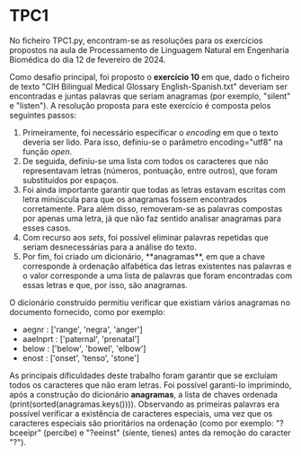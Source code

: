 # TPC1

No ficheiro TPC1.py, encontram-se as resoluções para os exercícios propostos na aula de Processamento de Linguagem Natural em Engenharia Biomédica do dia 12 de fevereiro de 2024.

Como desafio principal, foi proposto o **exercício 10** em que, dado o ficheiro de texto "CIH Bilingual Medical Glossary English-Spanish.txt" deveriam ser encontradas e juntas palavras que seriam anagramas (por exemplo, "silent" e "listen"). A resolução proposta para este exercício é composta pelos seguintes passos:

<ol>
<li>
Primeiramente, foi necessário especificar o <em>encoding</em> em que o texto deveria ser lido. Para isso, definiu-se o parâmetro encoding="utf8" na função <em>open</em>. 
</li>
<li>
De seguida, definiu-se uma lista com todos os caracteres que não representavam letras (números, pontuação, entre outros), que foram substituídos por espaços. 
</li>
<li>
Foi ainda importante garantir que todas as letras estavam escritas com letra minúscula para que os anagramas fossem encontrados corretamente. Para além disso, removeram-se as palavras compostas por apenas uma letra, já que não faz sentido analisar anagramas para esses casos.
</li>
<li>
Com recurso aos <em>sets</em>, foi possível eliminar palavras repetidas que seriam desnecessárias para a análise do texto.
</li>
<li>
Por fim, foi criado um dicionário, **anagramas**, em que a chave corresponde à ordenação alfabética das letras existentes nas palavras e o valor corresponde a uma lista de palavras que foram encontradas com essas letras e que, por isso, são anagramas.
</li>
</ol>

O dicionário construído permitiu verificar que existiam vários anagramas no documento fornecido, como por exemplo:

<ul>
<li>
aegnr : ['range', 'negra', 'anger']
</li>
<li>
aaelnprt : ['paternal', 'prenatal']
</li>
<li>
below : ['below', 'bowel', 'elbow']
</li>
<li>
enost : ['onset', 'tenso', 'stone']
</li>
</ul>

As principais dificuldades deste trabalho foram garantir que se excluíam todos os caracteres que não eram letras. Foi possível garanti-lo imprimindo, após a construção do dicionário **anagramas**, a lista de chaves ordenada (print(sorted(anagramas.keys()))). Observando as primeiras palavras era possível verificar a existência de caracteres especiais, uma vez que os caracteres especiais são prioritários na ordenação (como por exemplo: "?bceeipr" (percibe) e "?eeinst" (siente, tienes) antes da remoção do caracter "?").